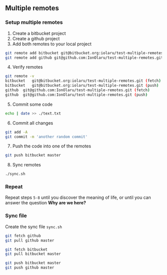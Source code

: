 ## Multiple remotes

### Setup multiple remotes

1. Create a bitbucket project
2. Create a github project
3. Add both remotes to your local project
```bash
git remote add bitbucket git@bitbucket.org:iolaru/test-multiple-remotes.git
git remote add github git@github.com:IonOlaru/test-multiple-remotes.git
```
4. Verify remotes
```bash
git remote -v
bitbucket	git@bitbucket.org:iolaru/test-multiple-remotes.git (fetch)
bitbucket	git@bitbucket.org:iolaru/test-multiple-remotes.git (push)
github	git@github.com:IonOlaru/test-multiple-remotes.git (fetch)
github	git@github.com:IonOlaru/test-multiple-remotes.git (push)
```
5. Commit some code 
```bash
echo | date >> ./text.txt
```
6. Commit all changes  
```bash
git add -A
git commit -m 'another random commit' 
```
7. Push the code into one of the remotes
```bash
git push bitbucket master
```
8. Sync remotes
```bash
./sync.sh
```

### Repeat 
Repeat steps `5-8` until you discover the meaning of life, or until you can answer the question **Why are we here?**  

### Sync file
Create the sync file `sync.sh`
```bash
git fetch github
git pull github master

git fetch bitbucket
git pull bitbucket master

git push bitbucket master
git push github master
```
